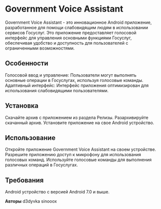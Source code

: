 # Government Voice Assistant

Government Voice Assistant - это инновационное Android приложение, разработанное для помощи слабовидящим людям в использовании сервисов Госуслуг. Это приложение предоставляет голосовой интерфейс для управления основными функциями Госуслуг, обеспечивая удобство и доступность для пользователей с ограниченными возможностями.

## Особенности
Голосовой ввод и управление: Пользователи могут выполнять основные операции в Госуслугах, используя голосовые команды.
Адаптивный интерфейс: Интерфейс приложения оптимизирован для использования слабовидящими пользователями.

## Установка
Скачайте архив с приложением из раздела Релизы.
Разархивируйте скачанный архив.
Установите приложение на свое Android устройство.

## Использование
Откройте приложение Government Voice Assistant на своем устройстве.
Разрешите приложению доступ к микрофону для использования голосовых команд.
Используйте голосовые команды для выполнения различных операций в Госуслугах.

## Требования
Android устройство с версией Android 7.0 и выше.

__Авторы__
d3dyvka
sinooox
